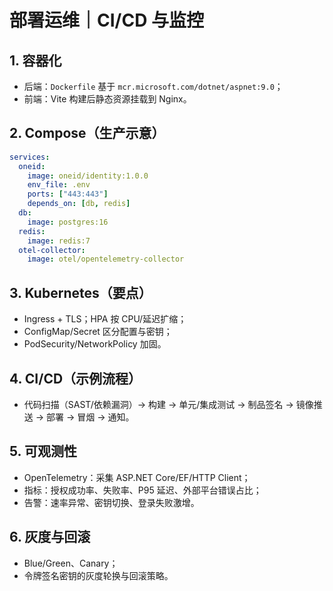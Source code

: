 # 部署运维｜CI/CD 与监控

## 1. 容器化
- 后端：`Dockerfile` 基于 `mcr.microsoft.com/dotnet/aspnet:9.0`；
- 前端：Vite 构建后静态资源挂载到 Nginx。

## 2. Compose（生产示意）
```yaml
services:
  oneid:
    image: oneid/identity:1.0.0
    env_file: .env
    ports: ["443:443"]
    depends_on: [db, redis]
  db:
    image: postgres:16
  redis:
    image: redis:7
  otel-collector:
    image: otel/opentelemetry-collector
```

## 3. Kubernetes（要点）
- Ingress + TLS；HPA 按 CPU/延迟扩缩；
- ConfigMap/Secret 区分配置与密钥；
- PodSecurity/NetworkPolicy 加固。

## 4. CI/CD（示例流程）
- 代码扫描（SAST/依赖漏洞）→ 构建 → 单元/集成测试 → 制品签名 → 镜像推送 → 部署 → 冒烟 → 通知。

## 5. 可观测性
- OpenTelemetry：采集 ASP.NET Core/EF/HTTP Client；
- 指标：授权成功率、失败率、P95 延迟、外部平台错误占比；
- 告警：速率异常、密钥切换、登录失败激增。

## 6. 灰度与回滚
- Blue/Green、Canary；
- 令牌签名密钥的灰度轮换与回滚策略。

